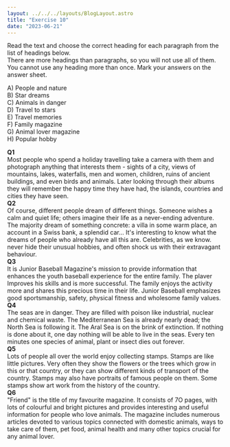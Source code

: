 ```yaml
---
layout: ../../../layouts/BlogLayout.astro
title: "Exercise 10"
date: "2023-06-21"
---
```


Read the text and choose the correct heading for each paragraph from the list of headings below.  
There are more headings than paragraphs, so you will not use all of them. You cannot use any heading more than once. Mark your answers on the answer sheet.

A) People and nature  
B) Star dreams  
C) Animals in danger  
D) Travel to stars  
E) Travel memories  
F) Family magazine  
G) Animal lover magazine  
H) Popular hobby

**Q1**  
Most people who spend a holiday travelling take a camera with them and photograph anything that interests them - sights of a city, views of mountains, lakes, waterfalls, men and women, children, ruins of ancient buildings, and even birds and animals. Later looking through their albums they will remember the happy time they have had, the islands, countries and cities they have seen.  
**Q2**  
Of course, different people dream of different things. Someone wishes a calm and quiet life; others imagine their life as a never-ending adventure. The majority dream of something concrete: a villa in some warm place, an account in a Swiss bank, a splendid car… It's interesting to know what the dreams of people who already have all this are. Celebrities, as we know. never hide their unusual hobbies, and often shock us with their extravagant behaviour.  
**Q3**  
It is Junior Baseball Magazine's mission to provide information that enhances the youth baseball experience for the entire family. The plaver Improves his skills and is more successful. The family enjoys the activity more and shares this precious time in their life. Junior Baseball emphasizes good sportsmanship, safety, physical fitness and wholesome family values.  
**Q4**  
The seas are in danger. They are filled with poison like industrial, nuclear and chemical waste. The Mediterranean Sea is already nearly dead; the North Sea is following it. The Aral Sea is on the brink of extinction. If nothing is done about it, one day nothing will be able to live in the seas. Every ten minutes one species of animal, plant or insect dies out forever.  
**Q5**  
Lots of people all over the world enjoy collecting stamps. Stamps are like little pictures. Very often they show the flowers or the trees which grow in this or that country, or they can show different kinds of transport of the country. Stamps may also have portraits of famous people on them. Some stamps show art work from the history of the country.  
**Q6**  
"Friend" is the title of my favourite magazine. It consists of 7O pages, with lots of colourful and bright pictures and provides interesting and useful information for people who love animals. The magazine includes numerous articles devoted to various topics connected with domestic animals, ways to take care of them, pet food, animal health and many other topics crucial for any animal lover.
